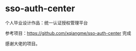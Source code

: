 # sso-auth-center

个人毕业设计作品：统一认证授权管理平台

参考项目：https://github.com/xqiangme/sso-auth-center   完成

感谢大佬的项目。
